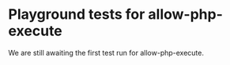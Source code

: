 # Playground tests for allow-php-execute
We are still awaiting the first test run for allow-php-execute.
